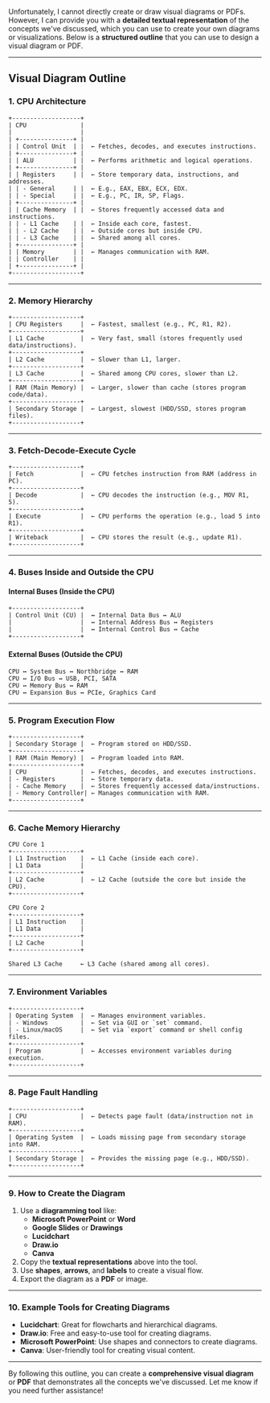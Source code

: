Unfortunately, I cannot directly create or draw visual diagrams or PDFs. However, I can provide you with a **detailed textual representation** of the concepts we've discussed, which you can use to create your own diagrams or visualizations. Below is a **structured outline** that you can use to design a visual diagram or PDF.

---

## **Visual Diagram Outline**

### **1. CPU Architecture**

```
+-------------------+
| CPU               |
|                   |
| +---------------+ |
| | Control Unit  | |  ← Fetches, decodes, and executes instructions.
| +---------------+ |
| | ALU           | |  ← Performs arithmetic and logical operations.
| +---------------+ |
| | Registers     | |  ← Store temporary data, instructions, and addresses.
| | - General     | |  ← E.g., EAX, EBX, ECX, EDX.
| | - Special     | |  ← E.g., PC, IR, SP, Flags.
| +---------------+ |
| | Cache Memory  | |  ← Stores frequently accessed data and instructions.
| | - L1 Cache    | |  ← Inside each core, fastest.
| | - L2 Cache    | |  ← Outside cores but inside CPU.
| | - L3 Cache    | |  ← Shared among all cores.
| +---------------+ |
| | Memory        | |  ← Manages communication with RAM.
| | Controller    | |
| +---------------+ |
+-------------------+
```

---

### **2. Memory Hierarchy**

```
+-------------------+
| CPU Registers     |  ← Fastest, smallest (e.g., PC, R1, R2).
+-------------------+
| L1 Cache          |  ← Very fast, small (stores frequently used data/instructions).
+-------------------+
| L2 Cache          |  ← Slower than L1, larger.
+-------------------+
| L3 Cache          |  ← Shared among CPU cores, slower than L2.
+-------------------+
| RAM (Main Memory) |  ← Larger, slower than cache (stores program code/data).
+-------------------+
| Secondary Storage |  ← Largest, slowest (HDD/SSD, stores program files).
+-------------------+
```

---

### **3. Fetch-Decode-Execute Cycle**

```
+-------------------+
| Fetch             |  ← CPU fetches instruction from RAM (address in PC).
+-------------------+
| Decode            |  ← CPU decodes the instruction (e.g., MOV R1, 5).
+-------------------+
| Execute           |  ← CPU performs the operation (e.g., load 5 into R1).
+-------------------+
| Writeback         |  ← CPU stores the result (e.g., update R1).
+-------------------+
```

---

### **4. Buses Inside and Outside the CPU**

#### **Internal Buses (Inside the CPU)**

```
+-------------------+
| Control Unit (CU) |  ↔ Internal Data Bus ↔ ALU
|                   |  ↔ Internal Address Bus ↔ Registers
|                   |  ↔ Internal Control Bus ↔ Cache
+-------------------+
```

#### **External Buses (Outside the CPU)**

```
CPU ↔ System Bus ↔ Northbridge ↔ RAM
CPU ↔ I/O Bus ↔ USB, PCI, SATA
CPU ↔ Memory Bus ↔ RAM
CPU ↔ Expansion Bus ↔ PCIe, Graphics Card
```

---

### **5. Program Execution Flow**

```
+-------------------+
| Secondary Storage |  ← Program stored on HDD/SSD.
+-------------------+
| RAM (Main Memory) |  ← Program loaded into RAM.
+-------------------+
| CPU               |  ← Fetches, decodes, and executes instructions.
| - Registers       |  ← Store temporary data.
| - Cache Memory    |  ← Stores frequently accessed data/instructions.
| - Memory Controller| ← Manages communication with RAM.
+-------------------+
```

---

### **6. Cache Memory Hierarchy**

```
CPU Core 1
+-------------------+
| L1 Instruction    |  ← L1 Cache (inside each core).
| L1 Data           |
+-------------------+
| L2 Cache          |  ← L2 Cache (outside the core but inside the CPU).
+-------------------+

CPU Core 2
+-------------------+
| L1 Instruction    |
| L1 Data           |
+-------------------+
| L2 Cache          |
+-------------------+

Shared L3 Cache     ← L3 Cache (shared among all cores).
```

---

### **7. Environment Variables**

```
+-------------------+
| Operating System  |  ← Manages environment variables.
| - Windows         |  ← Set via GUI or `set` command.
| - Linux/macOS     |  ← Set via `export` command or shell config files.
+-------------------+
| Program           |  ← Accesses environment variables during execution.
+-------------------+
```

---

### **8. Page Fault Handling**

```
+-------------------+
| CPU               |  ← Detects page fault (data/instruction not in RAM).
+-------------------+
| Operating System  |  ← Loads missing page from secondary storage into RAM.
+-------------------+
| Secondary Storage |  ← Provides the missing page (e.g., HDD/SSD).
+-------------------+
```

---

### **9. How to Create the Diagram**

1. Use a **diagramming tool** like:
   - **Microsoft PowerPoint** or **Word**
   - **Google Slides** or **Drawings**
   - **Lucidchart**
   - **Draw.io**
   - **Canva**
2. Copy the **textual representations** above into the tool.
3. Use **shapes**, **arrows**, and **labels** to create a visual flow.
4. Export the diagram as a **PDF** or image.

---

### **10. Example Tools for Creating Diagrams**

- **Lucidchart**: Great for flowcharts and hierarchical diagrams.
- **Draw.io**: Free and easy-to-use tool for creating diagrams.
- **Microsoft PowerPoint**: Use shapes and connectors to create diagrams.
- **Canva**: User-friendly tool for creating visual content.

---

By following this outline, you can create a **comprehensive visual diagram** or **PDF** that demonstrates all the concepts we've discussed. Let me know if you need further assistance!

